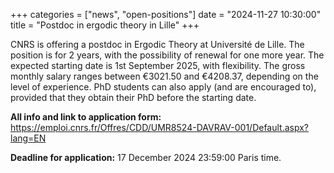 +++
categories = ["news", "open-positions"]
date = "2024-11-27 10:30:00"
title = "Postdoc in ergodic theory in Lille"
+++

CNRS is offering a postdoc in Ergodic Theory at Université de Lille. The position is for 
2 years, with the possibility of renewal for one more year. The expected starting date is 
1st September 2025, with flexibility. The gross monthly salary ranges between €3021.50 
and €4208.37, depending on the level of experience. PhD students can also apply (and are 
encouraged to), provided that they obtain their PhD before the starting date.

**All info and link to application form:** 
https://emploi.cnrs.fr/Offres/CDD/UMR8524-DAVRAV-001/Default.aspx?lang=EN

**Deadline for application:** 17 December 2024 23:59:00 Paris time.

